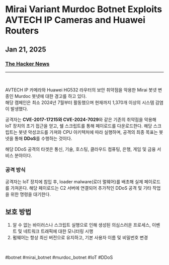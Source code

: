 # Mirai Variant Murdoc Botnet Exploits AVTECH IP Cameras and Huawei Routers
## Jan 21, 2025
### [The Hacker News](https://thehackernews.com/2025/01/murdocbotnet-found-exploiting-avtech-ip.html)
---
<br>

AVTECH IP 카메라와 Huawei HG532 라우터의 보안 취약점을 악용한 Mirai 봇넷 변종인 Murdoc 봇넷에 대한 경고를 하고 있다.<Br>
해당 캠페인은 최소 2024년 7월부터 활동했으며 현재까지 1,370개 이상의 시스템 감염이 발생했다.

공격자는 **CVE-2017-17215와 CVE-2024-7029**와 같은 기존의 취약점을 악용해 IoT 장치의 초기 접근을 얻고, 쉘 스크립트를 통해 페이로드를 다운로드한다. 해당 스크립트는 봇넷 악성코드를 가져와 CPU 아키텍처에 따라 실행하며, 공격의 최종 목표는 봇넷을 통해 **DDoS**를 수행하는 것이다.

해당 DDoS 공격의 타겟은 통신, 기술, 호스팅, 클라우드 컴퓨팅, 은행, 게임 및 금융 서비스 분야이다. 

### 공격 방식
공격자는 IoT 장치에 침입 후, loader malware(로더 멀웨어)를 배초해 실제 페이로드를 가져온다. 해당 페이로드는 C2 서버에 연결되어 추가적인 DDoS 공격 및 기타 작업을 위한 명령을 대기한다. 

## 보호 방법
1. 알 수 없는 바이러스나 스크립트 실행으로 인해 생성된 의심스러운 프로세스, 이벤트 및 네트워크 트래픽에 대한 모니터링 시행
2. 펌웨어는 항상 최신 버전으로 유지하고, 기본 사용자 이름 및 비밀번호 변경
<br>



#botnet #mirai_botnet #murdoc_botnet #IoT #DDoS